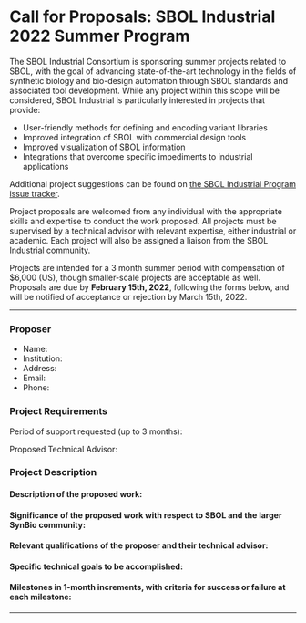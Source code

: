 # Call for Proposals: SBOL Industrial 2022 Summer Program

The SBOL Industrial Consortium is sponsoring summer projects related to SBOL, with the goal of advancing state-of-the-art technology in the fields of synthetic biology and bio-design automation through SBOL standards and associated tool development. While any project within this scope will be considered, SBOL Industrial is particularly interested in projects that provide:

- User-friendly methods for defining and encoding variant libraries
- Improved integration of SBOL with commercial design tools
- Improved visualization of SBOL information
-	Integrations that overcome specific impediments to industrial applications

Additional project suggestions can be found on [the SBOL Industrial Program issue tracker](https://github.com/SynBioDex/SBOL-Industrial-Summer-Program/issues).


Project proposals are welcomed from any individual with the appropriate skills and expertise to conduct the work proposed. All projects must be supervised by a technical advisor with relevant expertise, either industrial or academic. Each project will also be assigned a liaison from the SBOL Industrial community.

Projects are intended for a 3 month summer period with compensation of $6,000 (US), though smaller-scale projects are acceptable as well. Proposals are due by **February 15th, 2022**, following the forms below, and will be notified of acceptance or rejection by March 15th, 2022.

---

### Proposer
- Name: 
- Institution: 
- Address: 
- Email: 
- Phone: 


### Project Requirements
Period of support requested (up to 3 months): 

Proposed Technical Advisor: 

### Project Description
#### Description of the proposed work: 
#### Significance of the proposed work with respect to SBOL and the larger SynBio community:
#### Relevant qualifications of the proposer and their technical advisor:
#### Specific technical goals to be accomplished:
#### Milestones in 1-month increments, with criteria for success or failure at each milestone:

---
